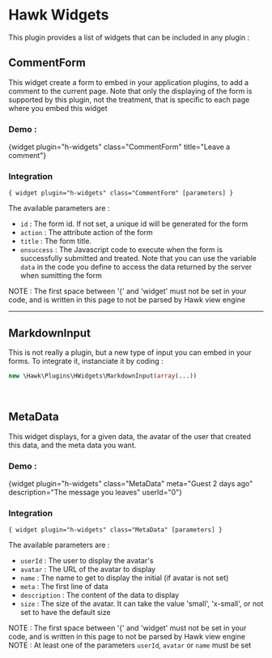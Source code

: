 # Hawk Widgets

This plugin provides a list of widgets that can be included in any plugin :

## CommentForm

This widget create a form to embed in your application plugins, to add a comment to the current page. Note that only
the displaying of the form is supported by this plugin, not the treatment, that is specific to each page where you embed this widget

### Demo :
{widget plugin="h-widgets" class="CommentForm" title="Leave a comment"}

### Integration
`{ widget plugin="h-widgets" class="CommentForm" [parameters] }`

The available parameters are :
* `id` : The form id. If not set, a unique id will be generated for the form
* `action` : The attribute action of the form
* `title` : The form title.
* `onsuccess` : The Javascript code to execute when the form is successfully submitted and treated.
    Note that you can use the variable `data` in the code you define to access the data returned by the server when sumitting the form

NOTE : The first space between '{' and 'widget' must not be set in your code, and is written in this page to not be parsed by Hawk view engine
<hr />

## MarkdownInput

This is not really a plugin, but a new type of input you can embed in your forms. To integrate it, instanciate it by coding :
```php
new \Hawk\Plugins\HWidgets\MarkdownInput(array(...))
```

<br />

## MetaData

This widget displays, for a given data, the avatar of the user that created this data, and the meta data you want.

### Demo :
{widget plugin="h-widgets" class="MetaData" meta="Guest 2 days ago" description="The message you leaves" userId="0"}


### Integration
`{ widget plugin="h-widgets" class="MetaData" [parameters] }`

The available parameters are :
* `userId` : The user to display the avatar's
* `avatar` : The URL of the avatar to display
* `name` : The name to get to display the initial (if avatar is not set)
* `meta` : The first line of data
* `description` : The content of the data to display
* `size` : The size of the avatar. It can take the value 'small', 'x-small', or not set to have the default size

NOTE : The first space between '{' and 'widget' must not be set in your code, and is written in this page to not be parsed by Hawk view engine
NOTE : At least one of the parameters `userId`, `avatar` or `name` must be set
